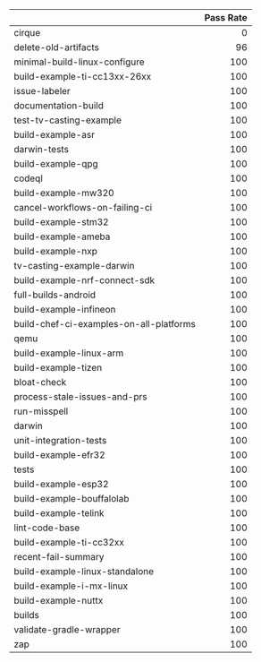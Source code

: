 |                                         |   Pass Rate |
|:----------------------------------------|------------:|
| cirque                                  |           0 |
| delete-old-artifacts                    |          96 |
| minimal-build-linux-configure           |         100 |
| build-example-ti-cc13xx-26xx            |         100 |
| issue-labeler                           |         100 |
| documentation-build                     |         100 |
| test-tv-casting-example                 |         100 |
| build-example-asr                       |         100 |
| darwin-tests                            |         100 |
| build-example-qpg                       |         100 |
| codeql                                  |         100 |
| build-example-mw320                     |         100 |
| cancel-workflows-on-failing-ci          |         100 |
| build-example-stm32                     |         100 |
| build-example-ameba                     |         100 |
| build-example-nxp                       |         100 |
| tv-casting-example-darwin               |         100 |
| build-example-nrf-connect-sdk           |         100 |
| full-builds-android                     |         100 |
| build-example-infineon                  |         100 |
| build-chef-ci-examples-on-all-platforms |         100 |
| qemu                                    |         100 |
| build-example-linux-arm                 |         100 |
| build-example-tizen                     |         100 |
| bloat-check                             |         100 |
| process-stale-issues-and-prs            |         100 |
| run-misspell                            |         100 |
| darwin                                  |         100 |
| unit-integration-tests                  |         100 |
| build-example-efr32                     |         100 |
| tests                                   |         100 |
| build-example-esp32                     |         100 |
| build-example-bouffalolab               |         100 |
| build-example-telink                    |         100 |
| lint-code-base                          |         100 |
| build-example-ti-cc32xx                 |         100 |
| recent-fail-summary                     |         100 |
| build-example-linux-standalone          |         100 |
| build-example-i-mx-linux                |         100 |
| build-example-nuttx                     |         100 |
| builds                                  |         100 |
| validate-gradle-wrapper                 |         100 |
| zap                                     |         100 |